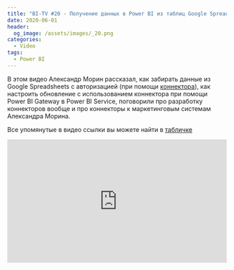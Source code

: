 ```yaml
---
title: "BI-TV #20 - Получение данных в Power BI из таблиц Google Spreadsheets с авторизацией"
date: 2020-06-01
header:
  og_image: /assets/images/_20.png
categories:
  - Video
tags:
  - Power BI
---
```


В этом видео Александр Морин рассказал, как забирать данные из Google Spreadsheets с авторизацией (при помощи [коннектора](https://github.com/morinad/PQGoogleSpreadsheet)), как настроить обновление с использованием коннектора при помощи Power BI Gateway в Power BI Service, поговорили про разработку коннекторов вообще и про коннекторы к маркетинговым системам Александра Морина. 

Все упомянутые в видео ссылки вы можете найти в [табличке](https://docs.google.com/spreadsheets/d/1bfFfmFXYdXKXuUzh52sGl8S554KsW7cVzRiQD1lY3qQ/edit#gid=0)

<style>.embed-container { position: relative; padding-bottom: 56.25%; height: 0; overflow: hidden; max-width: 100%; } .embed-container iframe, .embed-container object, .embed-container embed { position: absolute; top: 0; left: 0; width: 100%; height: 100%; }</style><div class='embed-container'><iframe src='https://www.youtube.com/embed/AwaCQXRSooQ' frameborder='0' allowfullscreen></iframe></div>

